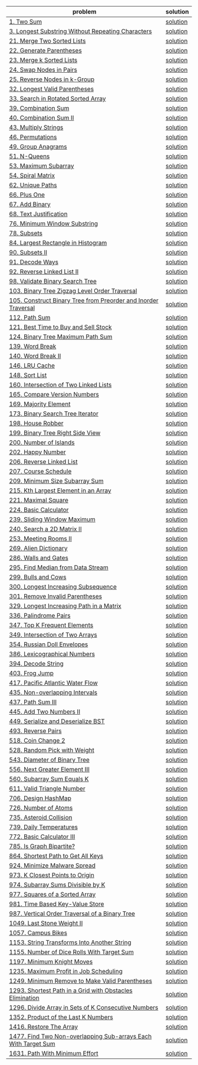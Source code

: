 | problem | solution |
|---------|----------|
|[1. Two Sum]()|[solution]()|
|[3. Longest Substring Without Repeating Characters]()|[solution]()|
|[21. Merge Two Sorted Lists]()|[solution]()|
|[22. Generate Parentheses]()|[solution]()|
|[23. Merge k Sorted Lists]()|[solution]()|
|[24. Swap Nodes in Pairs]()|[solution]()|
|[25. Reverse Nodes in k-Group]()|[solution]()|
|[32. Longest Valid Parentheses]()|[solution]()|
|[33. Search in Rotated Sorted Array]()|[solution]()|
|[39. Combination Sum]()|[solution]()|
|[40. Combination Sum II]()|[solution]()|
|[43. Multiply Strings]()|[solution]()|
|[46. Permutations]()|[solution]()|
|[49. Group Anagrams]()|[solution]()|
|[51. N-Queens]()|[solution]()|
|[53. Maximum Subarray]()|[solution]()|
|[54. Spiral Matrix]()|[solution]()|
|[62. Unique Paths]()|[solution]()|
|[66. Plus One]()|[solution]()|
|[67. Add Binary]()|[solution]()|
|[68. Text Justification]()|[solution]()|
|[76. Minimum Window Substring]()|[solution]()|
|[78. Subsets]()|[solution]()|
|[84. Largest Rectangle in Histogram]()|[solution]()|
|[90. Subsets II]()|[solution]()|
|[91. Decode Ways]()|[solution]()|
|[92. Reverse Linked List II]()|[solution]()|
|[98. Validate Binary Search Tree]()|[solution]()|
|[103. Binary Tree Zigzag Level Order Traversal]()|[solution]()|
|[105. Construct Binary Tree from Preorder and Inorder Traversal]()|[solution]()|
|[112. Path Sum]()|[solution]()|
|[121. Best Time to Buy and Sell Stock]()|[solution]()|
|[124. Binary Tree Maximum Path Sum]()|[solution]()|
|[139. Word Break]()|[solution]()|
|[140. Word Break II]()|[solution]()|
|[146. LRU Cache]()|[solution]()|
|[148. Sort List]()|[solution]()|
|[160. Intersection of Two Linked Lists]()|[solution]()|
|[165. Compare Version Numbers]()|[solution]()|
|[169. Majority Element]()|[solution]()|
|[173. Binary Search Tree Iterator]()|[solution]()|
|[198. House Robber]()|[solution]()|
|[199. Binary Tree Right Side View]()|[solution]()|
|[200. Number of Islands]()|[solution]()|
|[202. Happy Number]()|[solution]()|
|[206. Reverse Linked List]()|[solution]()|
|[207. Course Schedule]()|[solution]()|
|[209. Minimum Size Subarray Sum]()|[solution]()|
|[215. Kth Largest Element in an Array]()|[solution]()|
|[221. Maximal Square]()|[solution]()|
|[224. Basic Calculator]()|[solution]()|
|[239. Sliding Window Maximum]()|[solution]()|
|[240. Search a 2D Matrix II]()|[solution]()|
|[253. Meeting Rooms II]()|[solution]()|
|[269. Alien Dictionary]()|[solution]()|
|[286. Walls and Gates]()|[solution]()|
|[295. Find Median from Data Stream]()|[solution]()|
|[299. Bulls and Cows]()|[solution]()|
|[300. Longest Increasing Subsequence]()|[solution]()|
|[301. Remove Invalid Parentheses]()|[solution]()|
|[329. Longest Increasing Path in a Matrix]()|[solution]()|
|[336. Palindrome Pairs]()|[solution]()|
|[347. Top K Frequent Elements]()|[solution]()|
|[349. Intersection of Two Arrays]()|[solution]()|
|[354. Russian Doll Envelopes]()|[solution]()|
|[386. Lexicographical Numbers]()|[solution]()|
|[394. Decode String]()|[solution]()|
|[403. Frog Jump]()|[solution]()|
|[417. Pacific Atlantic Water Flow]()|[solution]()|
|[435. Non-overlapping Intervals]()|[solution]()|
|[437. Path Sum III]()|[solution]()|
|[445. Add Two Numbers II]()|[solution]()|
|[449. Serialize and Deserialize BST]()|[solution]()|
|[493. Reverse Pairs]()|[solution]()|
|[518. Coin Change 2]()|[solution]()|
|[528. Random Pick with Weight]()|[solution]()|
|[543. Diameter of Binary Tree]()|[solution]()|
|[556. Next Greater Element III]()|[solution]()|
|[560. Subarray Sum Equals K]()|[solution]()|
|[611. Valid Triangle Number]()|[solution]()|
|[706. Design HashMap]()|[solution]()|
|[726. Number of Atoms]()|[solution]()|
|[735. Asteroid Collision]()|[solution]()|
|[739. Daily Temperatures]()|[solution]()|
|[772. Basic Calculator III]()|[solution]()|
|[785. Is Graph Bipartite?]()|[solution]()|
|[864. Shortest Path to Get All Keys]()|[solution]()|
|[924. Minimize Malware Spread]()|[solution]()|
|[973. K Closest Points to Origin]()|[solution]()|
|[974. Subarray Sums Divisible by K]()|[solution]()|
|[977. Squares of a Sorted Array]()|[solution]()|
|[981. Time Based Key-Value Store]()|[solution]()|
|[987. Vertical Order Traversal of a Binary Tree]()|[solution]()|
|[1049. Last Stone Weight II]()|[solution]()|
|[1057. Campus Bikes]()|[solution]()|
|[1153. String Transforms Into Another String]()|[solution]()|
|[1155. Number of Dice Rolls With Target Sum]()|[solution]()|
|[1197. Minimum Knight Moves]()|[solution]()|
|[1235. Maximum Profit in Job Scheduling]()|[solution]()|
|[1249. Minimum Remove to Make Valid Parentheses]()|[solution]()|
|[1293. Shortest Path in a Grid with Obstacles Elimination]()|[solution]()|
|[1296. Divide Array in Sets of K Consecutive Numbers]()|[solution]()|
|[1352. Product of the Last K Numbers]()|[solution]()|
|[1416. Restore The Array]()|[solution]()|
|[1477. Find Two Non-overlapping Sub-arrays Each With Target Sum]()|[solution]()|
|[1631. Path With Minimum Effort]()|[solution]()|
